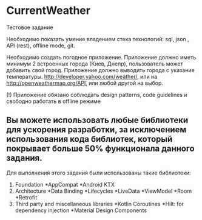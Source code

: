 # CurrentWeather

Тестовое задание

Необходимо показать умение владением стека технологий: sql, json , API (rest), offline mode, git.

Необходимо создать погодное приложение. Приложение должно иметь минимум 2 встроенных города (Киев,
Днепр), пользователь может добавить свой город. Приложение должно выводить города с указание
температуры. http://developer.yahoo.com/weather/, или на http://openweathermap.org/API, или любой
другой на выбор.

(!) Приложение обязано соблюдать design patterns, code guidelines и свободно работать в offline
режиме

Вы можете использовать любые библиотеки для ускорения разработки, за исключением использования кода
библиотек, который покрывает больше 50% функционала данного задания.
---------------------------------------------------------------------------------------------------
Для выполнения этого задания были использованы такие библиотеки:

1. Foundation
   *AppCompat
   *Android KTX
2. Architecture
   *Data Binding
   *Lifecycles
   *LiveData
   *ViewModel
   *Room
   *Retrofit
3. Third party and miscellaneous libraries
   *Kotlin Coroutines
   *Hilt: for dependency injection
   *Material Design Components

